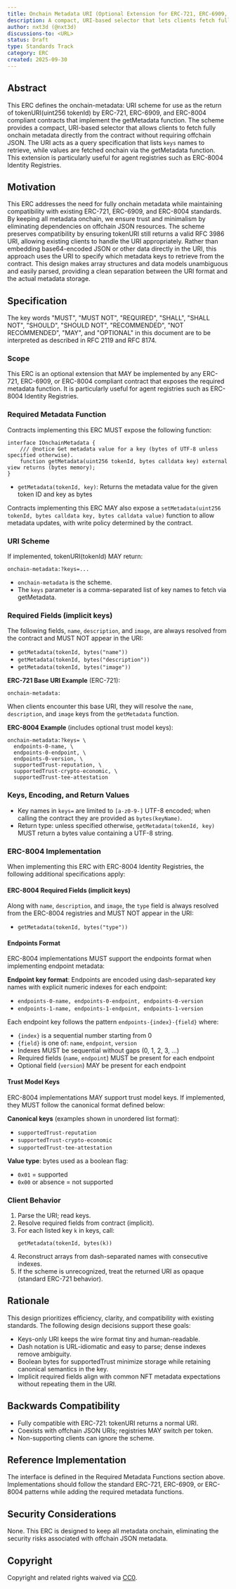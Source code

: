 ```yaml
---
title: Onchain Metadata URI (Optional Extension for ERC-721, ERC-6909, ERC-8004)
description: A compact, URI-based selector that lets clients fetch fully onchain agent metadata directly from the registry, without offchain JSON.
author: nxt3d (@nxt3d)
discussions-to: <URL>
status: Draft
type: Standards Track
category: ERC
created: 2025-09-30
---
```


## Abstract

This ERC defines the onchain-metadata: URI scheme for use as the return of tokenURI(uint256 tokenId) by ERC-721, ERC-6909, and ERC-8004 compliant contracts that implement the getMetadata function. The scheme provides a compact, URI-based selector that allows clients to fetch fully onchain metadata directly from the contract without requiring offchain JSON. The URI acts as a query specification that lists `keys` names to retrieve, while values are fetched onchain via the getMetadata function. This extension is particularly useful for agent registries such as ERC-8004 Identity Registries.

## Motivation

This ERC addresses the need for fully onchain metadata while maintaining compatibility with existing ERC-721, ERC-6909, and ERC-8004 standards. By keeping all metadata onchain, we ensure trust and minimalism by eliminating dependencies on offchain JSON resources. The scheme preserves compatibility by ensuring tokenURI still returns a valid RFC 3986 URI, allowing existing clients to handle the URI appropriately. Rather than embedding base64-encoded JSON or other data directly in the URI, this approach uses the URI to specify which metadata keys to retrieve from the contract. This design makes array structures and data models unambiguous and easily parsed, providing a clean separation between the URI format and the actual metadata storage.

## Specification

The key words "MUST", "MUST NOT", "REQUIRED", "SHALL", "SHALL NOT", "SHOULD", "SHOULD NOT", "RECOMMENDED", "NOT RECOMMENDED", "MAY", and "OPTIONAL" in this document are to be interpreted as described in RFC 2119 and RFC 8174.

### Scope

This ERC is an optional extension that MAY be implemented by any ERC-721, ERC-6909, or ERC-8004 compliant contract that exposes the required metadata function. It is particularly useful for agent registries such as ERC-8004 Identity Registries.

### Required Metadata Function

Contracts implementing this ERC MUST expose the following function:

```solidity
interface IOnchainMetadata {
    /// @notice Get metadata value for a key (bytes of UTF-8 unless specified otherwise).
    function getMetadata(uint256 tokenId, bytes calldata key) external view returns (bytes memory);
}
```

- `getMetadata(tokenId, key)`: Returns the metadata value for the given token ID and key as bytes

Contracts implementing this ERC MAY also expose a `setMetadata(uint256 tokenId, bytes calldata key, bytes calldata value)` function to allow metadata updates, with write policy determined by the contract.

### URI Scheme

If implemented, tokenURI(tokenId) MAY return:

```
onchain-metadata:?keys=...
```
- `onchain-metadata` is the scheme.
- The `keys` parameter is a comma-separated list of key names to fetch via getMetadata.

### Required Fields (implicit keys)

The following fields, `name`, `description`, and `image`, are always resolved from the contract and MUST NOT appear in the URI:

- `getMetadata(tokenId, bytes("name"))` 
- `getMetadata(tokenId, bytes("description"))`
- `getMetadata(tokenId, bytes("image"))`

**ERC-721 Base URI Example** (ERC-721):
```
onchain-metadata:
```
When clients encounter this base URI, they will resolve the `name`, `description`, and `image` keys from the `getMetadata` function.

**ERC-8004 Example** (includes optional trust model keys):
```
onchain-metadata:?keys= \
  endpoints-0-name, \
  endpoints-0-endpoint, \
  endpoints-0-version, \
  supportedTrust-reputation, \
  supportedTrust-crypto-economic, \
  supportedTrust-tee-attestation
```

### Keys, Encoding, and Return Values

- Key names in `keys=` are limited to `[a-z0-9-]` UTF-8 encoded; when calling the contract they are provided as `bytes(keyName)`.
- Return type: unless specified otherwise, `getMetadata(tokenId, key)` MUST return a bytes value containing a UTF-8 string.


### ERC-8004 Implementation

When implementing this ERC with ERC-8004 Identity Registries, the following additional specifications apply:

#### ERC-8004 Required Fields (implicit keys)

Along with `name`, `description`, and `image`, the `type` field is always resolved from the ERC-8004 registries and MUST NOT appear in the URI:

- `getMetadata(tokenId, bytes("type"))`

#### Endpoints Format

ERC-8004 implementations MUST support the endpoints format when implementing endpoint metadata:

**Endpoint key format**: Endpoints are encoded using dash-separated key names with explicit numeric indexes for each endpoint:

- `endpoints-0-name, endpoints-0-endpoint, endpoints-0-version`
- `endpoints-1-name, endpoints-1-endpoint, endpoints-1-version`

Each endpoint key follows the pattern `endpoints-{index}-{field}` where:
- `{index}` is a sequential number starting from 0
- `{field}` is one of: `name`, `endpoint`, `version`
- Indexes MUST be sequential without gaps (0, 1, 2, 3, ...)
- Required fields (`name`, `endpoint`) MUST be present for each endpoint
- Optional field (`version`) MAY be present for each endpoint

#### Trust Model Keys

ERC-8004 implementations MAY support trust model keys. If implemented, they MUST follow the canonical format defined below:

**Canonical keys** (examples shown in unordered list format):
- `supportedTrust-reputation`
- `supportedTrust-crypto-economic`
- `supportedTrust-tee-attestation`

**Value type**: bytes used as a boolean flag:
- `0x01` = supported
- `0x00` or absence = not supported

### Client Behavior

1. Parse the URI; read keys.
2. Resolve required fields from contract (implicit).
3. For each listed key `k` in keys, call:
   ```
   getMetadata(tokenId, bytes(k))
   ```
4. Reconstruct arrays from dash-separated names with consecutive indexes.
5. If the scheme is unrecognized, treat the returned URI as opaque (standard ERC-721 behavior).

## Rationale

This design prioritizes efficiency, clarity, and compatibility with existing standards. The following design decisions support these goals:

- Keys-only URI keeps the wire format tiny and human-readable.
- Dash notation is URL-idiomatic and easy to parse; dense indexes remove ambiguity.
- Boolean bytes for supportedTrust minimize storage while retaining canonical semantics in the key.
- Implicit required fields align with common NFT metadata expectations without repeating them in the URI.

## Backwards Compatibility

- Fully compatible with ERC-721: tokenURI returns a normal URI.
- Coexists with offchain JSON URIs; registries MAY switch per token.
- Non-supporting clients can ignore the scheme.

## Reference Implementation

The interface is defined in the Required Metadata Functions section above. Implementations should follow the standard ERC-721, ERC-6909, or ERC-8004 patterns while adding the required metadata functions.

## Security Considerations

None. This ERC is designed to keep all metadata onchain, eliminating the security risks associated with offchain JSON metadata.

## Copyright

Copyright and related rights waived via [CC0](../LICENSE.md).
